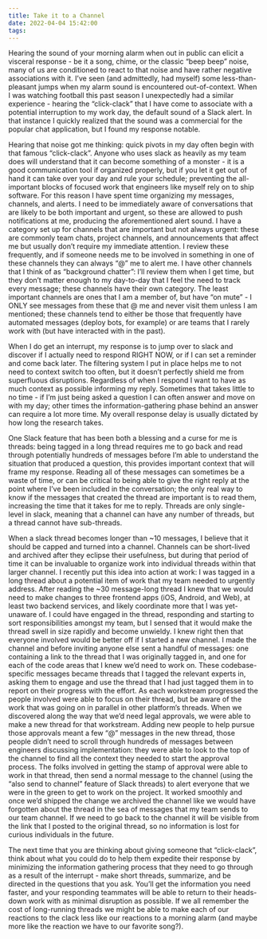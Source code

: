 ```yaml
---
title: Take it to a Channel
date: 2022-04-04 15:42:00
tags:
---
```


Hearing the sound of your morning alarm when out in public can elicit a visceral response - be it a song, chime, or the classic “beep beep” noise, many of us are conditioned to react to that noise and have rather negative associations with it. I’ve seen (and admittedly, had myself) some less-than-pleasant jumps when my alarm sound is encountered out-of-context. When I was watching football this past season I unexpectedly had a similar experience - hearing the “click-clack” that I have come to associate with a potential interruption to my work day, the default sound of a Slack alert. In that instance I quickly realized that the sound was a commercial for the popular chat application, but I found my response notable.

Hearing that noise got me thinking: quick pivots in my day often begin with that famous “click-clack”. Anyone who uses slack as heavily as my team does will understand that it can become something of a monster - it is a good communication tool if organized properly, but if you let it get out of hand it can take over your day and rule your schedule; preventing the all-important blocks of focused work that engineers like myself rely on to ship software. For this reason I have spent time organizing my messages, channels, and alerts. I need to be immediately aware of conversations that are likely to be both important and urgent, so these are allowed to push notifications at me, producing the aforementioned alert sound. I have a category set up for channels that are important but not always urgent: these are commonly team chats, project channels, and announcements that affect me but usually don’t require my immediate attention. I review these frequently, and if someone needs me to be involved in something in one of these channels they can always “@” me to alert me. I have other channels that I think of as “background chatter”: I’ll review them when I get time, but they don’t matter enough to my day-to-day that I feel the need to track every message; these channels have their own category. The least important channels are ones that I am a member of, but have “on mute” - I ONLY see messages from these that @ me and never visit them unless I am mentioned; these channels tend to either be those that frequently have automated messages (deploy bots, for example) or are teams that I rarely work with (but have interacted with in the past).

When I do get an interrupt, my response is to jump over to slack and discover if I actually need to respond RIGHT NOW, or if I can set a reminder and come back later. The filtering system I put in place helps me to not need to context switch too often, but it doesn’t perfectly shield me from superfluous disruptions. Regardless of when I respond I want to have as much context as possible informing my reply. Sometimes that takes little to no time - if I’m just being asked a question I can often answer and move on with my day; other times the information-gathering phase behind an answer can require a lot more time. My overall response delay is usually dictated by how long the research takes.

One Slack feature that has been both a blessing and a curse for me is threads: being tagged in a long thread requires me to go back and read through potentially hundreds of messages before I’m able to understand the situation that produced a question, this provides important context that will frame my response. Reading all of these messages can sometimes be a waste of time, or can be critical to being able to give the right reply at the point where I’ve been included in the conversation; the only real way to know if the messages that created the thread are important is to read them, increasing the time that it takes for me to reply. Threads are only single-level in slack, meaning that a channel can have any number of threads, but a thread cannot have sub-threads.

When a slack thread becomes longer than ~10 messages, I believe that it should be capped and turned into a channel. Channels can be short-lived and archived after they eclipse their usefulness, but during that period of time it can be invaluable to organize work into individual threads within that larger channel. I recently put this idea into action at work: I was tagged in a long thread about a potential item of work that my team needed to urgently address. After reading the ~30 message-long thread I knew that we would need to make changes to three frontend apps (iOS, Android, and Web), at least two backend services, and likely coordinate more that I was yet-unaware of. I could have engaged in the thread, responding and starting to sort responsibilities amongst my team, but I sensed that it would make the thread swell in size rapidly and become unwieldy. I knew right then that everyone involved would be better off if I started a new channel. I made the channel and before inviting anyone else sent a handful of messages: one containing a link to the thread that I was originally tagged in, and one for each of the code areas that I knew we’d need to work on. These codebase-specific messages became threads that I tagged the relevant experts in, asking them to engage and use the thread that I had just tagged them in to report on their progress with the effort. As each workstream progressed the people involved were able to focus on their thread, but be aware of the work that was going on in parallel in other platform’s threads. When we discovered along the way that we’d need legal approvals, we were able to make a new thread for that workstream. Adding new people to help pursue those approvals meant a few “@” messages in the new thread, those people didn’t need to scroll through hundreds of messages between engineers discussing implementation: they were able to look to the top of the channel to find all the context they needed to start the approval process. The folks involved in getting the stamp of approval were able to work in that thread, then send a normal message to the channel (using the “also send to channel” feature of Slack threads) to alert everyone that we were in the green to get to work on the project. It worked smoothly and once we’d shipped the change we archived the channel like we would have forgotten about the thread in the sea of messages that my team sends to our team channel. If we need to go back to the channel it will be visible from the link that I posted to the original thread, so no information is lost for curious individuals in the future.

The next time that you are thinking about giving someone that “click-clack”, think about what you could do to help them expedite their response by minimizing the information gathering process that they need to go through as a result of the interrupt - make short threads, summarize, and be directed in the questions that you ask. You’ll get the information you need faster, and your responding teammates will be able to return to their heads-down work with as minimal disruption as possible. If we all remember the cost of long-running threads we might be able to make each of our reactions to the clack less like our reactions to a morning alarm (and maybe more like the reaction we have to our favorite song?).

